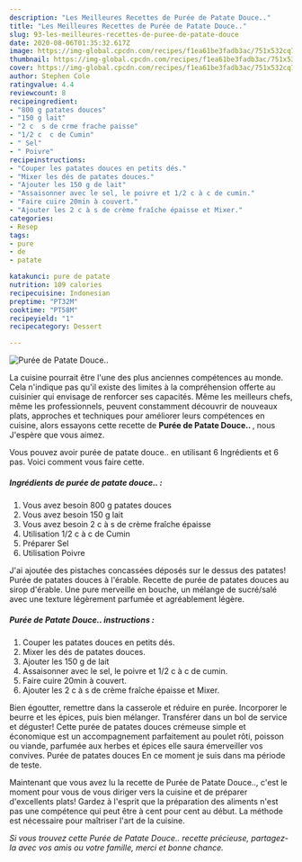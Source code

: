 ```yaml
---
description: "Les Meilleures Recettes de Purée de Patate Douce.."
title: "Les Meilleures Recettes de Purée de Patate Douce.."
slug: 93-les-meilleures-recettes-de-puree-de-patate-douce
date: 2020-08-06T01:35:32.617Z
image: https://img-global.cpcdn.com/recipes/f1ea61be3fadb3ac/751x532cq70/puree-de-patate-douce-photo-principale-de-la-recette.jpg
thumbnail: https://img-global.cpcdn.com/recipes/f1ea61be3fadb3ac/751x532cq70/puree-de-patate-douce-photo-principale-de-la-recette.jpg
cover: https://img-global.cpcdn.com/recipes/f1ea61be3fadb3ac/751x532cq70/puree-de-patate-douce-photo-principale-de-la-recette.jpg
author: Stephen Cole
ratingvalue: 4.4
reviewcount: 8
recipeingredient:
- "800 g patates douces"
- "150 g lait"
- "2 c  s de crme frache paisse"
- "1/2 c  c de Cumin"
- " Sel"
- " Poivre"
recipeinstructions:
- "Couper les patates douces en petits dés."
- "Mixer les dés de patates douces."
- "Ajouter les 150 g de lait"
- "Assaisonner avec le sel, le poivre et 1/2 c à c de cumin."
- "Faire cuire 20min à couvert."
- "Ajouter les 2 c à s de crème fraîche épaisse et Mixer."
categories:
- Resep
tags:
- pure
- de
- patate

katakunci: pure de patate 
nutrition: 109 calories
recipecuisine: Indonesian
preptime: "PT32M"
cooktime: "PT58M"
recipeyield: "1"
recipecategory: Dessert

---
```



![Purée de Patate Douce..](https://img-global.cpcdn.com/recipes/f1ea61be3fadb3ac/751x532cq70/puree-de-patate-douce-photo-principale-de-la-recette.jpg)

La cuisine pourrait être l'une des plus anciennes compétences au monde. Cela n'indique pas qu'il existe des limites à la compréhension offerte au cuisinier qui envisage de renforcer ses capacités. Même les meilleurs chefs, même les professionnels, peuvent constamment découvrir de nouveaux plats, approches et techniques pour améliorer leurs compétences en cuisine, alors essayons cette recette de <strong> Purée de Patate Douce.. </strong>, nous J'espère que vous aimez.

<!--inarticleads1-->

Vous pouvez avoir purée de patate douce.. en utilisant 6 Ingrédients et 6 pas. Voici comment vous faire cette.

##### Ingrédients de purée de patate douce.. :

1. Vous avez besoin 800 g patates douces
1. Vous avez besoin 150 g lait
1. Vous avez besoin 2 c à s de crème fraîche épaisse
1. Utilisation 1/2 c à c de Cumin
1. Préparer  Sel
1. Utilisation  Poivre


J&#39;ai ajoutée des pistaches concassées déposés sur le dessus des patates! Purée de patates douces à l&#39;érable. Recette de purée de patates douces au sirop d&#39;érable. Une pure merveille en bouche, un mélange de sucré/salé avec une texture légèrement parfumée et agréablement légère. 

<!--inarticleads2-->

##### Purée de Patate Douce.. instructions :

1. Couper les patates douces en petits dés.
1. Mixer les dés de patates douces.
1. Ajouter les 150 g de lait
1. Assaisonner avec le sel, le poivre et 1/2 c à c de cumin.
1. Faire cuire 20min à couvert.
1. Ajouter les 2 c à s de crème fraîche épaisse et Mixer.


Bien égoutter, remettre dans la casserole et réduire en purée. Incorporer le beurre et les épices, puis bien mélanger. Transférer dans un bol de service et déguster! Cette purée de patates douces crémeuse simple et économique est un accompagnement parfaitement au poulet rôti, poisson ou viande, parfumée aux herbes et épices elle saura émerveiller vos convives. Purée de patates douces En ce moment je suis dans ma période de teste. 

<!--inarticleads1-->

<p>
Maintenant que vous avez lu la recette de Purée de Patate Douce.., c'est le moment pour vous de vous diriger vers la cuisine et de préparer d'excellents plats! Gardez à l'esprit que la préparation des aliments n'est pas une compétence qui peut être à cent pour cent au début. La méthode est nécessaire pour maîtriser l'art de la cuisine.
</p>

<p>
<i>Si vous trouvez cette Purée de Patate Douce.. recette précieuse, partagez-la avec vos amis ou votre famille, merci et bonne chance.</i>
</p>
